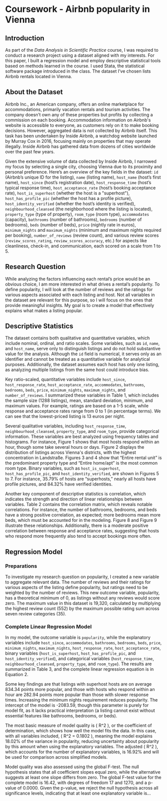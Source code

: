# Coursework - Airbnb popularity in Vienna
## **Introduction**

As part of the *Data Analysis in Scientific Practice* course, I was required to conduct a research project using a dataset aligned with my interests. For this paper, I built a regression model and employ descriptive statistical tools based on methods learned in the course. I used Stata, the statistical software package introduced in the class. The dataset I’ve chosen lists Airbnb rentals located in Vienna.

## **About the Dataset**

Airbnb Inc., an American company, offers an online marketplace for accommodations, primarily vacation rentals and tourism activities. The company doesn’t own any of these properties but profits by collecting a commission on each booking. Accommodation information on Airbnb's website is accessible to everyone, as customers rely on it to make booking decisions. However, aggregated data is not collected by Airbnb itself. This task has been undertaken by Inside Airbnb, a watchdog website launched by Murray Cox in 2016, focusing mainly on properties that may operate illegally. Inside Airbnb has gathered data from dozens of cities worldwide over the past few years.

Given the extensive volume of data collected by Inside Airbnb, I narrowed my focus by selecting a single city, choosing Vienna due to its proximity and personal preference. Here’s an overview of the key fields in the dataset: `id` (Airbnb’s unique ID for the listing), `name` (listing name), `host_name` (host’s first name), `host_since` (host’s registration date), `host_response_time` (host’s typical response time), `host_acceptance_rate` (host’s booking acceptance rate), `host_is_superhost` (whether the host is a "superhost"), `host_has_profile_pic` (whether the host has a profile picture), `host_identity_verified` (whether the host’s identity is verified), `neighbourhood_cleansed` (the neighborhood where the listing is located), `property_type` (type of property), `room_type` (room type), `accommodates` (capacity), `bathrooms` (number of bathrooms), `bedrooms` (number of bedrooms), `beds` (number of beds), `price` (nightly rate in euros), `minimum_nights` and `maximum_nights` (minimum and maximum nights required per booking), `number_of_reviews` (review count), and various review scores (`review_scores_rating`, `review_scores_accuracy`, etc.) for aspects like cleanliness, check-in, and communication, each scored on a scale from 1 to 5.

## **Research Question**

While analyzing the factors influencing each rental’s price would be an obvious choice, I am more interested in what drives a rental’s popularity. To define popularity, I will look at the number of reviews and the ratings for various aspects associated with each listing and host. Not all variables in the dataset are relevant for this purpose, so I will focus on the ones that provide meaningful insights. My goal is to create a model that effectively explains what makes a listing popular.

## **Descriptive Statistics**

The dataset contains both qualitative and quantitative variables, which include nominal, ordinal, and ratio scales. Some variables, such as `id`, `name`, and `host_name`, serve only to distinguish listings and do not hold substantive value for the analysis. Although the `id` field is numerical, it serves only as an identifier and cannot be treated as a quantitative variable for analytical purposes. Additionally, the dataset assumes each host has only one listing, as analyzing multiple listings from the same host could introduce bias.

Key ratio-scaled, quantitative variables include `host_since`, `host_response_rate`, `host_acceptance_rate`, `accommodates`, `bathrooms`, `bedrooms`, `beds`, `price`, `minimum_nights`, `maximum_nights`, and `number_of_reviews`. I summarized these variables in Table 1, which includes the sample size (1288 listings), mean, standard deviation, minimum, and maximum values. For example, ratings are based on a 1-5 scale, while response and acceptance rates range from 0 to 1 (in percentage terms). We can see that the lowest-priced listing is 13 euros per night.

Several qualitative variables, including `host_response_time`, `neighbourhood_cleansed`, `property_type`, and `room_type`, provide categorical information. These variables are best analyzed using frequency tables and histograms. For instance, Figure 1 shows that most hosts respond within an hour, though some take several hours or days. Figure 2 displays the distribution of listings across Vienna's districts, with the highest concentration in Landstraße. Figures 3 and 4 show that “Entire rental unit” is the predominant property type and “Entire home/apt” is the most common room type. Binary variables, such as `host_is_superhost`, `host_has_profile_pic`, and `host_identity_verified`, are shown in Figures 5 to 7. For instance, 35.79% of hosts are “superhosts,” nearly all hosts have profile pictures, and 84.32% have verified identities.

Another key component of descriptive statistics is correlation, which indicates the strength and direction of linear relationships between variables. Table 2 contains the correlation matrix, which reveals notable correlations. For instance, the number of bathrooms, bedrooms, and beds have a strong positive correlation, as expected; more bedrooms mean more beds, which must be accounted for in the modeling. Figure 8 and Figure 9 illustrate these relationships. Additionally, there is a moderate positive correlation between response and acceptance rates, suggesting that hosts who respond more frequently also tend to accept bookings more often.

## **Regression Model**

### **Preparations**

To investigate my research question on popularity, I created a new variable to aggregate relevant data. The number of reviews and their ratings for various aspects of the listing define popularity, but ratings need to be weighted by the number of reviews. This new outcome variable, popularity, has a theoretical minimum of 0, as listings without any reviews would score zero. The maximum value in this dataset is 19,320, calculated by multiplying the highest review count (552) by the maximum possible rating sum across seven review categories (35).

### **Complete Linear Regression Model**

In my model, the outcome variable is `popularity`, while the explanatory variables include `host_since`, `accommodates`, `bathrooms`, `bedrooms`, `beds`, `price`, `minimum_nights`, `maximum_nights`, `host_response_rate`, `host_acceptance_rate`, binary variables (`host_is_superhost`, `host_has_profile_pic`, and `host_identity_verified`), and categorical variables (`host_response_time`, `neighbourhood_cleansed`, `property_type`, and `room_type`). The results are summarized in Table 3, and the complete linear regression equation is in Equation 2. 

Some key findings are that listings with superhost hosts are on average 834.34 points more popular, and those with hosts who respond within an hour are 282.94 points more popular than those with slower response times. Increasing the minimum nights requirement reduces popularity. The intercept of the model is -2083.59, though this parameter is purely for model fit, as it lacks practical interpretation (a listing cannot exist without essential features like bathrooms, bedrooms, or beds).

The most basic measure of model quality is \( R^2 \), or the coefficient of determination, which shows how well the model fits the data. In this case, with all variables included, \( R^2 = 0.1802 \), meaning the model explains 18.02% of the variance in popularity, reducing uncertainty about popularity by this amount when using the explanatory variables. The adjusted \( R^2 \), which accounts for the number of explanatory variables, is 16.92% and will be used for comparison across simplified models.

Model quality was also assessed using the global F-test. The null hypothesis states that all coefficient slopes equal zero, while the alternative suggests at least one slope differs from zero. The global F-test value for the complete model is 16.42, with degrees of freedom 17 and 1270, and a p-value of 0.0000. Given the p-value, we reject the null hypothesis across all significance levels, indicating that at least one explanatory variable is...
